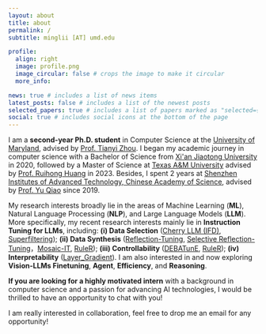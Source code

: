 ```yaml
---
layout: about
title: about
permalink: /
subtitle: minglii [AT] umd.edu

profile:
  align: right
  image: profile.png
  image_circular: false # crops the image to make it circular
  more_info: 

news: true # includes a list of news items
latest_posts: false # includes a list of the newest posts
selected_papers: true # includes a list of papers marked as "selected={true}"
social: true # includes social icons at the bottom of the page
---
```


I am a **second-year Ph.D. student** in Computer Science at the [University of Maryland](https://umd.edu/), advised by [Prof. Tianyi Zhou](https://tianyizhou.github.io/). 
I began my academic journey in computer science with a Bachelor of Science from [Xi'an Jiaotong University](http://en.xjtu.edu.cn/) in 2020, followed by a Master of Science at [Texas A&M University](https://www.tamu.edu/index.html) advised by [Prof. Ruihong Huang](https://people.engr.tamu.edu/huangrh/index.html) in 2023. 
Besides, I spent 2 years at [Shenzhen Institutes of Advanced Technology, Chinese Academy of Science](http://english.siat.cas.cn/), advised by [Prof. Yu Qiao](https://scholar.google.com/citations?user=gFtI-8QAAAAJ) since 2019. 

My research interests broadly lie in the areas of Machine Learning (**ML**), Natural Language Processing (**NLP**), and Large Language Models (**LLM**). 
More specifically, my recent research interests mainly lie in **Instruction Tuning for LLMs**, including: 
**(i) Data Selection** ([Cherry LLM (IFD)](https://arxiv.org/abs/2308.12032), [Superfiltering](https://arxiv.org/abs/2402.00530)); 
**(ii) Data Synthesis** ([Reflection-Tuning](https://arxiv.org/abs/2310.11716), [Selective Reflection-Tuning](https://arxiv.org/abs/2402.10110)，[Mosaic-IT](https://arxiv.org/abs/2405.13326), [RuleR](https://arxiv.org/abs/2406.15938)); 
**(iii) Controllability** ([DEBATunE](https://arxiv.org/abs/2402.10614), [RuleR](https://arxiv.org/abs/2406.15938));
**(iv) Interpretability** ([Layer_Gradient](https://arxiv.org/abs/2410.23743)).
I am also interested in and now exploring **Vision-LLMs Finetuning**, **Agent**, **Efficiency**, and **Reasoning**. 

**If you are looking for a highly motivated intern** with a background in computer science and a passion for advancing AI technologies, I would be thrilled to have an opportunity to chat with you!

I am really interested in collaboration, feel free to drop me an email for any opportunity!
